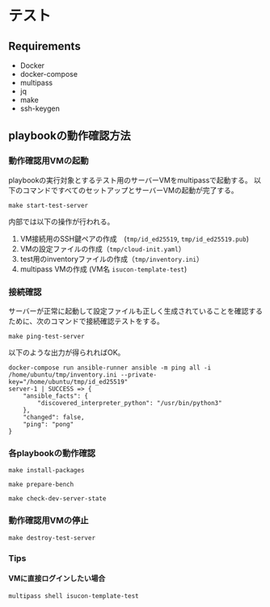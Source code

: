 # テスト

## Requirements

- Docker
- docker-compose
- multipass
- jq
- make
- ssh-keygen

## playbookの動作確認方法

### 動作確認用VMの起動

playbookの実行対象とするテスト用のサーバーVMをmultipassで起動する。
以下のコマンドですべてのセットアップとサーバーVMの起動が完了する。

```
make start-test-server
```

内部では以下の操作が行われる。

1. VM接続用のSSH鍵ペアの作成　(`tmp/id_ed25519`, `tmp/id_ed25519.pub`)
2. VMの設定ファイルの作成（`tmp/cloud-init.yaml`）
3. test用のinventoryファイルの作成（`tmp/inventory.ini`）
4. multipass VMの作成 (VM名 `isucon-template-test`)

### 接続確認

サーバーが正常に起動して設定ファイルも正しく生成されていることを確認するために、次のコマンドで接続確認テストをする。

```
make ping-test-server
```

以下のような出力が得られればOK。

```
docker-compose run ansible-runner ansible -m ping all -i /home/ubuntu/tmp/inventory.ini --private-key="/home/ubuntu/tmp/id_ed25519"
server-1 | SUCCESS => {
    "ansible_facts": {
        "discovered_interpreter_python": "/usr/bin/python3"
    },
    "changed": false,
    "ping": "pong"
}
```

### 各playbookの動作確認

```
make install-packages
```

```
make prepare-bench
```

```
make check-dev-server-state
```

### 動作確認用VMの停止

```
make destroy-test-server
```

### Tips

#### VMに直接ログインしたい場合

```
multipass shell isucon-template-test
```
